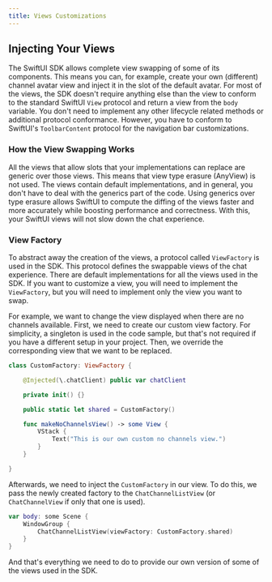 ```yaml
---
title: Views Customizations
---
```


## Injecting Your Views

The SwiftUI SDK allows complete view swapping of some of its components. This means you can, for example, create your own (different) channel avatar view and inject it in the slot of the default avatar. For most of the views, the SDK doesn't require anything else than the view to conform to the standard SwiftUI `View` protocol and return a view from the `body` variable. You don't need to implement any other lifecycle related methods or additional protocol conformance. However, you have to conform to SwiftUI's `ToolbarContent` protocol for the navigation bar customizations.

### How the View Swapping Works

All the views that allow slots that your implementations can replace are generic over those views. This means that view type erasure (AnyView) is not used. The views contain default implementations, and in general, you don't have to deal with the generics part of the code. Using generics over type erasure allows SwiftUI to compute the diffing of the views faster and more accurately while boosting performance and correctness. With this, your SwiftUI views will not slow down the chat experience.

### View Factory

To abstract away the creation of the views, a protocol called `ViewFactory` is used in the SDK. This protocol defines the swappable views of the chat experience. There are default implementations for all the views used in the SDK. If you want to customize a view, you will need to implement the `ViewFactory`, but you will need to implement only the view you want to swap.

For example, we want to change the view displayed when there are no channels available. First, we need to create our custom view factory. For simplicity, a singleton is used in the code sample, but that's not required if you have a different setup in your project. Then, we override the corresponding view that we want to be replaced.

```swift
class CustomFactory: ViewFactory {

    @Injected(\.chatClient) public var chatClient

    private init() {}

    public static let shared = CustomFactory()

    func makeNoChannelsView() -> some View {
        VStack {
            Text("This is our own custom no channels view.")
        }
    }

}
```

Afterwards, we need to inject the `CustomFactory` in our view. To do this, we pass the newly created factory to the `ChatChannelListView` (or `ChatChannelView` if only that one is used).

```swift
var body: some Scene {
    WindowGroup {
        ChatChannelListView(viewFactory: CustomFactory.shared)
    }
}
```

And that's everything we need to do to provide our own version of some of the views used in the SDK.
